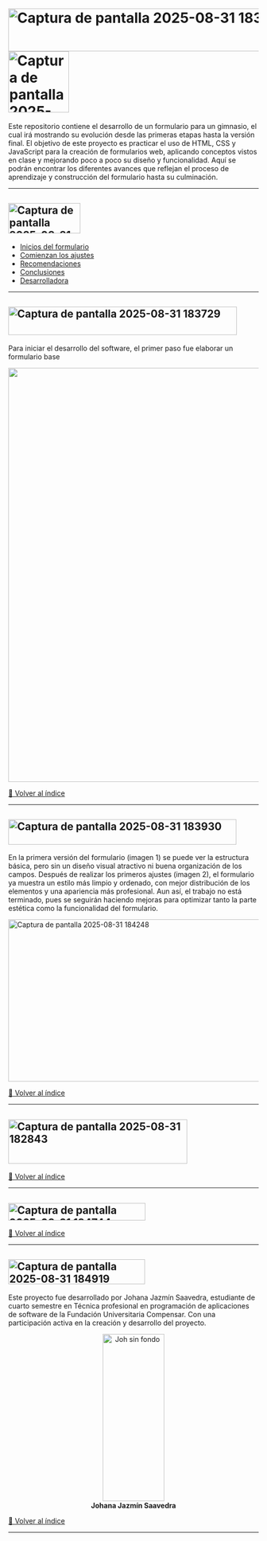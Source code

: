 # <img width="582" height="86" alt="Captura de pantalla 2025-08-31 183150" src="https://github.com/user-attachments/assets/0d00b06c-8d26-412a-baf0-2c1efa8bcfee" /> <img width="122" height="123" alt="Captura de pantalla 2025-08-31 182009" src="https://github.com/user-attachments/assets/0f7a7a43-17bc-403c-b542-d193627890df" />
Este repositorio contiene el desarrollo de un formulario para un gimnasio, el cual irá mostrando su evolución desde las primeras etapas hasta la versión final.
El objetivo de este proyecto es practicar el uso de HTML, CSS y JavaScript para la creación de formularios web, aplicando conceptos vistos en clase y mejorando poco a poco su diseño y funcionalidad.
Aquí se podrán encontrar los diferentes avances que reflejan el proceso de aprendizaje y construcción del formulario hasta su culminación.

---

## <img width="145" height="61" alt="Captura de pantalla 2025-08-31 183408" src="https://github.com/user-attachments/assets/3bd33663-b122-4019-a78b-55c32c44efd7" />
- [Inicios del formulario](#inicios-del-formulario)
- [Comienzan los ajustes](#comienzan-los-ajustes)
- [Recomendaciones](#recomendaciones)  
- [Conclusiones](#conclusiones)
- [Desarrolladora](#desarrolladora)

---

## <img width="460" height="57" alt="Captura de pantalla 2025-08-31 183729" src="https://github.com/user-attachments/assets/9d7f7354-df55-4ec1-ba70-7d7d7c680fda" />
Para iniciar el desarrollo del software, el primer paso fue elaborar un formulario base
<div align="center">
  <img width="1916" height="832" alt="Captura de pantalla 2025-08-14 123835" src="https://github.com/user-attachments/assets/a7635751-80bc-4396-a8d3-5a4f589afbba" />
</div>

[🔼 Volver al índice](#índice)

---

## <img width="459" height="51" alt="Captura de pantalla 2025-08-31 183930" src="https://github.com/user-attachments/assets/8d23d203-eb4f-4ca1-bb66-dc7b0fd59db4" />
En la primera versión del formulario (imagen 1) se puede ver la estructura básica, pero sin un diseño visual atractivo ni buena organización de los campos. Después de realizar los primeros ajustes (imagen 2), el formulario ya muestra un estilo más limpio y ordenado, con mejor distribución de los elementos y una apariencia más profesional. Aun así, el trabajo no está terminado, pues se seguirán haciendo mejoras para optimizar tanto la parte estética como la funcionalidad del formulario.

<img width="576" height="326" alt="Captura de pantalla 2025-08-31 184248" src="https://github.com/user-attachments/assets/af221f3a-4be6-4b05-9430-9f0f0fd7a6d9" />

[🔼 Volver al índice](#índice)

---

## <img width="360" height="89" alt="Captura de pantalla 2025-08-31 182843" src="https://github.com/user-attachments/assets/d6913a91-f82e-473a-a2d1-70c9aa4dd4f9" />
<!-- Aquí puedes agregar el contenido de tus recomendaciones -->

[🔼 Volver al índice](#índice)

---

## <img width="276" height="35" alt="Captura de pantalla 2025-08-31 184744" src="https://github.com/user-attachments/assets/b75d9f66-be93-4061-9ec8-1cb5954cb66c" />
<!-- Aquí puedes agregar el contenido de tus conclusiones -->

[🔼 Volver al índice](#índice)

---

## <img width="275" height="50" alt="Captura de pantalla 2025-08-31 184919" src="https://github.com/user-attachments/assets/08e2f052-a56b-4de1-9bc6-b44fa90d443b" />
Este proyecto fue desarrollado por Johana Jazmín Saavedra, estudiante de cuarto semestre en Técnica profesional en programación de aplicaciones de software de la Fundación Universitaria Compensar. Con una participación activa en la creación y desarrollo del proyecto.

<div align="center">
  <img width="124" height="336" alt="Joh sin fondo" src="https://github.com/user-attachments/assets/6c7a7f5a-749b-4912-8fbc-9fec2bba3463" />
  <br>
  <strong>Johana Jazmín Saavedra</strong>
</div>

[🔼 Volver al índice](#índice)

---
